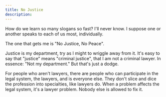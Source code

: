 ```yaml
---
title: No Justice
description:
---
```


How do we learn so many slogans so fast?  I'll never know.  I suppose one or another speaks to each of us most, individually.

The one that gets me is "No Justice, No Peace".

Justice is my department, try as I might to wriggle away from it.  It's easy to say that "justice" means "criminal justice", that I am not a criminal lawyer.  In essence: "Not my department."  But that's just a dodge.

For people who aren't lawyers, there are people who can participate in the legal system, the lawyers, and is everyone else.  They don't slice and dice the profession into specialties, like lawyers do.  When a problem affects the legal system, it's a lawyer problem.  Nobody else is allowed to fix it.